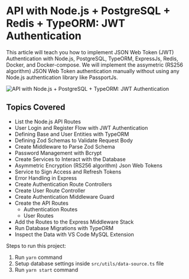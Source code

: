 # API with Node.js + PostgreSQL + Redis + TypeORM: JWT Authentication

This article will teach you how to implement JSON Web Token (JWT) Authentication
with Node.js, PostgreSQL, TypeORM, ExpressJs, Redis, Docker, and Docker-compose.
We will implement the assymetric (RS256 algorithm) JSON Web Token authentication
manually without using any Node.js authentication library like PassportJs.

![API with Node.js + PostgreSQL + TypeORM: JWT Authentication](https://codevoweb.com/wp-content/uploads/2022/05/API-with-Node.js-PostgreSQL-TypeORM-JWT-Authentication.webp)

## Topics Covered

-  List the Node.js API Routes
-  User Login and Register Flow with JWT Authentication
-  Defining Base and User Entities with TypeORM
-  Defining Zod Schemas to Validate Request Body
-  Create Middleware to Parse Zod Schema
-  Password Management with Bcrypt
-  Create Services to Interact with the Database
-  Asymmetric Encryption (RS256 algorithm) Json Web Tokens
-  Service to Sign Access and Refresh Tokens
-  Error Handling in Express
-  Create Authentication Route Controllers
-  Create User Route Controller
-  Create Authentication Middleware Guard
-  Create the API Routes
   -  Authentication Routes
   -  User Routes
-  Add the Routes to the Express Middleware Stack
-  Run Database Migrations with TypeORM
-  Inspect the Data with VS Code MySQL Extension

Steps to run this project:

1. Run `yarn` command
2. Setup database settings inside `src/utils/data-source.ts` file
3. Run `yarn start` command
